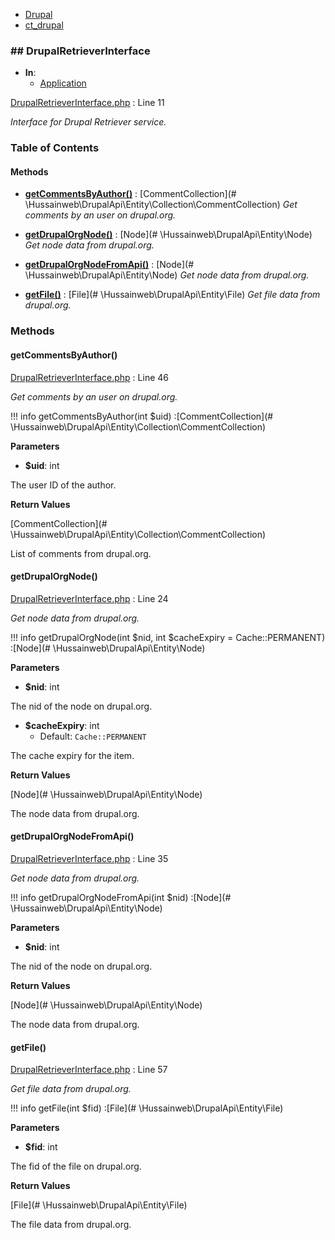 
- [Drupal](../namespaces/drupal.md)
- [ct_drupal](../namespaces/drupal-ct-drupal.md)


### ## DrupalRetrieverInterface


- **In**:
    - [Application](../packages/Application.md)
  

[DrupalRetrieverInterface.php](../files/web-modules-custom-ct-drupal-src-drupalretrieverinterface.md) : Line 11

*Interface for Drupal Retriever service.*









### Table of Contents










#### Methods
- **[getCommentsByAuthor()](../classes/Drupal-ct-drupal-DrupalRetrieverInterface.md#getcommentsbyauthor)**
           : [CommentCollection](# \Hussainweb\DrupalApi\Entity\Collection\CommentCollection)
*Get comments by an user on drupal.org.*

- **[getDrupalOrgNode()](../classes/Drupal-ct-drupal-DrupalRetrieverInterface.md#getdrupalorgnode)**
           : [Node](# \Hussainweb\DrupalApi\Entity\Node)
*Get node data from drupal.org.*

- **[getDrupalOrgNodeFromApi()](../classes/Drupal-ct-drupal-DrupalRetrieverInterface.md#getdrupalorgnodefromapi)**
           : [Node](# \Hussainweb\DrupalApi\Entity\Node)
*Get node data from drupal.org.*

- **[getFile()](../classes/Drupal-ct-drupal-DrupalRetrieverInterface.md#getfile)**
           : [File](# \Hussainweb\DrupalApi\Entity\File)
*Get file data from drupal.org.*








### Methods

#### getCommentsByAuthor()

[DrupalRetrieverInterface.php](../files/web-modules-custom-ct-drupal-src-drupalretrieverinterface.md) : Line 46

*Get comments by an user on drupal.org.*

!!! info
    getCommentsByAuthor(int $uid) :[CommentCollection](# \Hussainweb\DrupalApi\Entity\Collection\CommentCollection)




**Parameters**

- **$uid**: int
    
The user ID of the author.






**Return Values**

[CommentCollection](# \Hussainweb\DrupalApi\Entity\Collection\CommentCollection)


List of comments from drupal.org.



#### getDrupalOrgNode()

[DrupalRetrieverInterface.php](../files/web-modules-custom-ct-drupal-src-drupalretrieverinterface.md) : Line 24

*Get node data from drupal.org.*

!!! info
    getDrupalOrgNode(int $nid, int $cacheExpiry = Cache::PERMANENT) :[Node](# \Hussainweb\DrupalApi\Entity\Node)




**Parameters**

- **$nid**: int
    
The nid of the node on drupal.org.

- **$cacheExpiry**: int
    - Default: `Cache::PERMANENT`
    
The cache expiry for the item.






**Return Values**

[Node](# \Hussainweb\DrupalApi\Entity\Node)


The node data from drupal.org.



#### getDrupalOrgNodeFromApi()

[DrupalRetrieverInterface.php](../files/web-modules-custom-ct-drupal-src-drupalretrieverinterface.md) : Line 35

*Get node data from drupal.org.*

!!! info
    getDrupalOrgNodeFromApi(int $nid) :[Node](# \Hussainweb\DrupalApi\Entity\Node)




**Parameters**

- **$nid**: int
    
The nid of the node on drupal.org.






**Return Values**

[Node](# \Hussainweb\DrupalApi\Entity\Node)


The node data from drupal.org.



#### getFile()

[DrupalRetrieverInterface.php](../files/web-modules-custom-ct-drupal-src-drupalretrieverinterface.md) : Line 57

*Get file data from drupal.org.*

!!! info
    getFile(int $fid) :[File](# \Hussainweb\DrupalApi\Entity\File)




**Parameters**

- **$fid**: int
    
The fid of the file on drupal.org.






**Return Values**

[File](# \Hussainweb\DrupalApi\Entity\File)


The file data from drupal.org.




